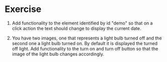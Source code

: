# Exercise 

1. Add functionality to the element identified by id "demo" so that on a click 
action the text should change to display the current date.

2. You have two images, one that represents a light bulb turned off and the 
second one a light bulb turned on. By default it is displayed the turned off 
light. Add functionality to the turn on and turn off button so that the image
of the light bulb changes accordingly.

